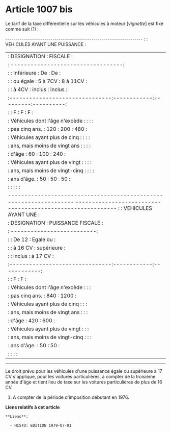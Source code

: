 # Article 1007 bis

Le tarif de la taxe différentielle sur les véhicules à moteur [*vignette*] est fixé comme suit (1) :

------------------------------------------------------------------- :                               : VEHICULES AYANT UNE
PUISSANCE   :

<table>
  <tbody><tr>
    <td> :        DESIGNATION            :              FISCALE            :</td>
  </tr>
  <tr>
    <td> :                               ----------------------------------:</td>
  </tr>
  <tr>
    <td> :                               : Inférieure :   De    :  De      :</td>
  </tr>
  <tr>
    <td> :                               : ou égale   : 5 à 7CV : 8 à 11CV :</td>
  </tr>
  <tr>
    <td> :                               :  à 4CV     :  inclus :  inclus  :</td>
  </tr>
  <tr>
    <td> :-------------------------------:------------:---------:----------:</td>
  </tr>
  <tr>
    <td> :                               :     F      :    F    :     F    :</td>
  </tr>
  <tr>
    <td> : Véhicules dont l'âge n'excède :            :         :          :</td>
  </tr>
  <tr>
    <td> : pas cinq ans.                 :   120      :   200   :    480   :</td>
  </tr>
  <tr>
    <td> : Véhicules ayant plus de cinq  :            :         :          :</td>
  </tr>
  <tr>
    <td> :  ans, mais moins de vingt ans :            :         :          :</td>
  </tr>
  <tr>
    <td> :  d'âge                        :    60      :   100   :    240   :</td>
  </tr>
  <tr>
    <td> : Véhicules ayant plus de vingt :            :         :          :</td>
  </tr>
  <tr>
    <td> : ans, mais moins de vingt-cinq :            :         :          :</td>
  </tr>
  <tr>
    <td> : ans d'âge.                    :    50      :    50   :     50   :</td>
  </tr>
  <tr>
    <td> :                               :            :         :          :</td>
  </tr>
  <tr>
    <td> -------------------------------------------------------------------
----------------------------------------------------------- :                               : VEHICULES AYANT UNE     :</td>
  </tr>
  <tr>
    <td> :        DESIGNATION            :  PUISSANCE FISCALE      :</td>
  </tr>
  <tr>
    <td> :                               --------------------------:</td>
  </tr>
  <tr>
    <td> :                               :   De 12    : Egale ou   :</td>
  </tr>
  <tr>
    <td> :                               :  à 16 CV   : supérieure :</td>
  </tr>
  <tr>
    <td> :                               :  inclus    : à 17 CV    :</td>
  </tr>
  <tr>
    <td> :-------------------------------:------------:------------:</td>
  </tr>
  <tr>
    <td> :                               :     F      :    F       :</td>
  </tr>
  <tr>
    <td> : Véhicules dont l'âge n'excède :            :            :</td>
  </tr>
  <tr>
    <td> : pas cinq ans.                 :   840      :  1200      :</td>
  </tr>
  <tr>
    <td> : Véhicules ayant plus de cinq  :            :            :</td>
  </tr>
  <tr>
    <td> :  ans, mais moins de vingt ans :            :            :</td>
  </tr>
  <tr>
    <td> :  d'âge                        :   420      :   600      :</td>
  </tr>
  <tr>
    <td> : Véhicules ayant plus de vingt :            :            :</td>
  </tr>
  <tr>
    <td> : ans, mais moins de vingt-cinq :            :            :</td>
  </tr>
  <tr>
    <td> : ans d'âge.                    :    50      :    50      :</td>
  </tr>
  <tr>
    <td> :                               :            :            :</td>
  </tr>
</tbody></table>

-----------------------------------------------------------

Le droit prévu pour les véhicules d'une puissance égale ou supérieure à 17 CV s'applique, pour les voitures particulières, à
compter de la troisième année d'âge et tient lieu de taxe sur les voitures particulières de plus de 16 CV.

1)  A compter de la période d'imposition débutant en 1976.

**Liens relatifs à cet article**

	**Liens**:

	  - HISTO: EDITION 1979-07-01
